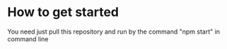 # How to get started

You need just pull this repository and run by the command "npm start" in command line
